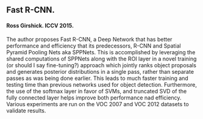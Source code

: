 ## Fast R-CNN. 

#### Ross Girshick. ICCV 2015.

The author proposes Fast R-CNN, a Deep Network that has better performance and efficiency that its predecessors, R-CNN and Spatial Pyramid Pooling Nets aka SPPNets. This is accomplished by leveraging the shared computations of SPPNets along with the ROI layer in a novel training (or should I say fine-tuning?) approach which jointly ranks object proposals and generates posterior distributions in a single pass, rather than separate passes as was being done earlier. This leads to much faster training and testing time than previous networks used for object detection. Furthermore, the use of the softmax layer in favor of SVMs, and truncated SVD of the fully connected layer helps improve both performance nad efficiency. Various experiments are run on the VOC 2007 and VOC 2012 datasets to validate results.